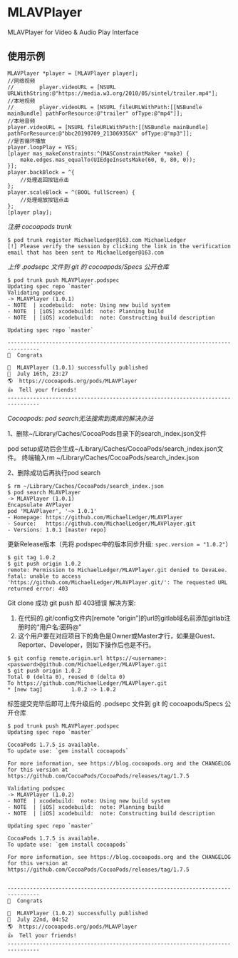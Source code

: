 # MLAVPlayer
MLAVPlayer for Video &amp; Audio Play Interface

## 使用示例
```
MLAVPlayer *player = [MLAVPlayer player];
//网络视频
//        player.videoURL = [NSURL URLWithString:@"https://media.w3.org/2010/05/sintel/trailer.mp4"];
//本地视频
//        player.videoURL = [NSURL fileURLWithPath:[[NSBundle mainBundle] pathForResource:@"trailer" ofType:@"mp4"]];
//本地音频
player.videoURL = [NSURL fileURLWithPath:[[NSBundle mainBundle] pathForResource:@"bbc20190709_21306935GX" ofType:@"mp3"]];
//是否循环播放
player.loopPlay = YES;
[player mas_makeConstraints:^(MASConstraintMaker *make) {
    make.edges.mas_equalTo(UIEdgeInsetsMake(60, 0, 80, 0));
}];
player.backBlock = ^{
    //处理返回按钮点击
};
player.scaleBlock = ^(BOOL fullScreen) {
    //处理缩放按钮点击
};
[player play];
```

*注册 cocoapods trunk*
```
$ pod trunk register MichaelLedger@163.com MichaelLedger
[!] Please verify the session by clicking the link in the verification email that has been sent to MichaelLedger@163.com
```
*上传 .podsepc 文件到 git 的 cocoapods/Specs 公开仓库*
```
$ pod trunk push MLAVPlayer.podspec
Updating spec repo `master`
Validating podspec
-> MLAVPlayer (1.0.1)
- NOTE  | xcodebuild:  note: Using new build system
- NOTE  | [iOS] xcodebuild:  note: Planning build
- NOTE  | [iOS] xcodebuild:  note: Constructing build description

Updating spec repo `master`

--------------------------------------------------------------------------------
🎉  Congrats

🚀  MLAVPlayer (1.0.1) successfully published
📅  July 16th, 23:27
🌎  https://cocoapods.org/pods/MLAVPlayer
👍  Tell your friends!
--------------------------------------------------------------------------------
```
*Cocoapods: pod search无法搜索到类库的解决办法*

1、删除~/Library/Caches/CocoaPods目录下的search_index.json文件


pod setup成功后会生成~/Library/Caches/CocoaPods/search_index.json文件。
终端输入rm ~/Library/Caches/CocoaPods/search_index.json

2、删除成功后再执行pod search

```
$ rm ~/Library/Caches/CocoaPods/search_index.json
$ pod search MLAVPlayer
-> MLAVPlayer (1.0.1)
Encapsulate AVPlayer
pod 'MLAVPlayer', '~> 1.0.1'
- Homepage: https://github.com/MichaelLedger/MLAVPlayer
- Source:   https://github.com/MichaelLedger/MLAVPlayer.git
- Versions: 1.0.1 [master repo]
```

更新Release版本（先将.podspec中的版本同步升级: `spec.version = "1.0.2"`）
```
$ git tag 1.0.2
$ git push origin 1.0.2
remote: Permission to MichaelLedger/MLAVPlayer.git denied to DevaLee.
fatal: unable to access 'https://github.com/MichaelLedger/MLAVPlayer.git/': The requested URL returned error: 403
```
Git clone 成功 git push 却 403错误 解决方案:

1. 在代码的.git/config文件内[remote “origin”]的url的gitlab域名前添加gitlab注册时的“用户名:密码@”
 
2. 这个用户要在对应项目下的角色是Owner或Master才行，如果是Guest、Reporter、Developer，则如下操作后也是不行。

```
$ git config remote.origin.url https://<username>:<password>@github.com/MichaelLedger/MLAVPlayer.git
$ git push origin 1.0.2
Total 0 (delta 0), reused 0 (delta 0)
To https://github.com/MichaelLedger/MLAVPlayer.git
* [new tag]         1.0.2 -> 1.0.2
```
标签提交完毕后即可上传升级后的 .podsepc 文件到 git 的 cocoapods/Specs 公开仓库
```
$ pod trunk push MLAVPlayer.podspec
Updating spec repo `master`

CocoaPods 1.7.5 is available.
To update use: `gem install cocoapods`

For more information, see https://blog.cocoapods.org and the CHANGELOG for this version at https://github.com/CocoaPods/CocoaPods/releases/tag/1.7.5

Validating podspec
-> MLAVPlayer (1.0.2)
- NOTE  | xcodebuild:  note: Using new build system
- NOTE  | [iOS] xcodebuild:  note: Planning build
- NOTE  | [iOS] xcodebuild:  note: Constructing build description

Updating spec repo `master`

CocoaPods 1.7.5 is available.
To update use: `gem install cocoapods`

For more information, see https://blog.cocoapods.org and the CHANGELOG for this version at https://github.com/CocoaPods/CocoaPods/releases/tag/1.7.5


--------------------------------------------------------------------------------
🎉  Congrats

🚀  MLAVPlayer (1.0.2) successfully published
📅  July 22nd, 04:52
🌎  https://cocoapods.org/pods/MLAVPlayer
👍  Tell your friends!
--------------------------------------------------------------------------------
```
